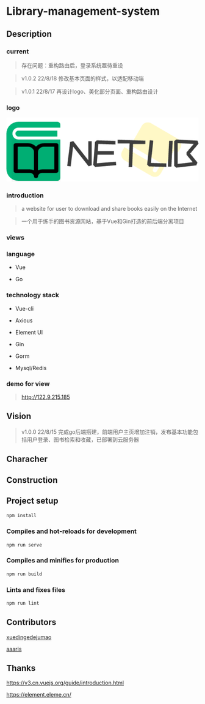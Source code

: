 # Library-management-system

## Description

### current

> 存在问题：重构路由后，登录系统亟待重设

> v1.0.2 22/8/18 修改基本页面的样式，以适配移动端

> v1.0.1 22/8/17 再设计logo、美化部分页面、重构路由设计

### logo

![image](public/logo.png)

### introduction

> a website for user to download and share books easily on the Internet

> 一个用于练手的图书资源网站，基于Vue和Gin打造的前后端分离项目

### views

### language

- Vue

- Go

### technology stack

- Vue-cli

- Axious

- Element UI

- Gin

- Gorm

- Mysql/Redis

### demo for view

> <http://122.9.215.185>

## Vision

> v1.0.0 22/8/15 完成go后端搭建，前端用户主页增加注销，发布基本功能包括用户登录、图书检索和收藏，已部署到云服务器

## Characher

## Construction

## Project setup

```bash
npm install
```

### Compiles and hot-reloads for development

```bash
npm run serve
```

### Compiles and minifies for production

```bash
npm run build
```

### Lints and fixes files

```bash
npm run lint
```

## Contributors

[xuedingedejumao](https://github.com/xuedingedejumao)

[aaaris](https://github.com/aaaris)

## Thanks

<https://v3.cn.vuejs.org/guide/introduction.html>

<https://element.eleme.cn/>

